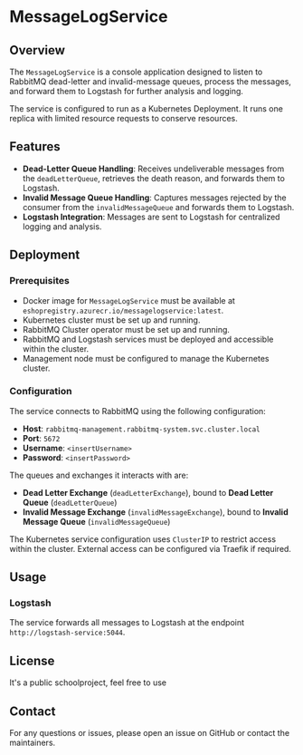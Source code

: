 # MessageLogService

## Overview

The `MessageLogService` is a console application designed to listen to RabbitMQ dead-letter and invalid-message queues, process the messages, and forward them to Logstash for further analysis and logging.

The service is configured to run as a Kubernetes Deployment. It runs one replica with limited resource requests to conserve resources.

## Features

- **Dead-Letter Queue Handling**: Receives undeliverable messages from the `deadLetterQueue`, retrieves the death reason, and forwards them to Logstash.
- **Invalid Message Queue Handling**: Captures messages rejected by the consumer from the `invalidMessageQueue` and forwards them to Logstash.
- **Logstash Integration**: Messages are sent to Logstash for centralized logging and analysis.

## Deployment

### Prerequisites

- Docker image for `MessageLogService` must be available at `eshopregistry.azurecr.io/messagelogservice:latest`.
- Kubernetes cluster must be set up and running.
- RabbitMQ Cluster operator must be set up and running.
- RabbitMQ and Logstash services must be deployed and accessible within the cluster.
- Management node must be configured to manage the Kubernetes cluster.

### Configuration

The service connects to RabbitMQ using the following configuration:
- **Host**: `rabbitmq-management.rabbitmq-system.svc.cluster.local`
- **Port**: `5672`
- **Username**: `<insertUsername>`
- **Password**: `<insertPassword>`

The queues and exchanges it interacts with are:
- **Dead Letter Exchange** (`deadLetterExchange`), bound to **Dead Letter Queue** (`deadLetterQueue`)
- **Invalid Message Exchange** (`invalidMessageExchange`), bound to **Invalid Message Queue** (`invalidMessageQueue`)

The Kubernetes service configuration uses `ClusterIP` to restrict access within the cluster. External access can be configured via Traefik if required.

## Usage

### Logstash

The service forwards all messages to Logstash at the endpoint `http://logstash-service:5044`.

## License

It's a public schoolproject, feel free to use

## Contact

For any questions or issues, please open an issue on GitHub or contact the maintainers.